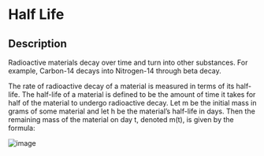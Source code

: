 # Half Life
## Description

Radioactive materials decay over time and turn into other substances. For example, Carbon-14 decays into Nitrogen-14 through beta decay. 

The rate of radioactive decay of a material is measured in terms of its half-life. The half-life of a material is defined to be the amount of time it takes for half of the material to undergo radioactive decay. Let m be the initial mass in grams of some material and let h be the material’s half-life in days. Then the remaining mass of the material on day t, denoted m(t), is given by the formula:

![image](https://user-images.githubusercontent.com/86201781/128746882-d53d5c1e-c893-493b-b4ff-fb146cea3aa0.png)

